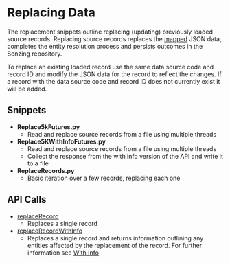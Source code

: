 # Replacing Data
The replacement snippets outline replacing (updating) previously loaded source records. Replacing source records replaces the [mapped](https://senzing.zendesk.com/hc/en-us/articles/231925448-Generic-Entity-Specification-JSON-CSV-Mapping) JSON data, completes the entity resolution process and persists outcomes in the Senzing repository. 

To replace an existing loaded record use the same data source code and record ID and modify the JSON data for the record to reflect the changes. If a record with the data source code and record ID does not currently exist it will be added. 

## Snippets
* **Replace5kFutures.py**
    * Read and replace source records from a file using multiple threads
* **Replace5KWithInfoFutures.py**
    * Read and replace source records from a file using multiple threads
    * Collect the response from the with info version of the API and write it to a file 
* **ReplaceRecords.py** 
    * Basic iteration over a few records, replacing each one

## API Calls
* [replaceRecord](../../../Python/APIs/G2Engine/Data_Manipulation/replaceRecord.py)
  * Replaces a single record
* [replaceRecordWithInfo](../../../Python/APIs/G2Engine/Data_Manipulation/replaceRecordWithInfo.py)
  * Replaces a single record and returns information outlining any entities affected by the replacement of the record. For further information see [With Info](../../../README.md#with-info)
